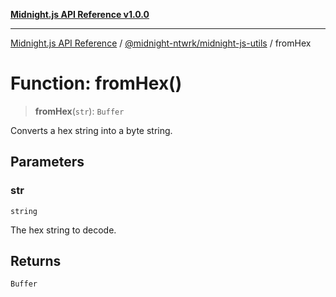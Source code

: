 [**Midnight.js API Reference v1.0.0**](../../../README.md)

***

[Midnight.js API Reference](../../../packages.md) / [@midnight-ntwrk/midnight-js-utils](../README.md) / fromHex

# Function: fromHex()

> **fromHex**(`str`): `Buffer`

Converts a hex string into a byte string.

## Parameters

### str

`string`

The hex string to decode.

## Returns

`Buffer`
